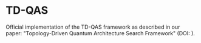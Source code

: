 # TD-QAS
Official implementation of the TD-QAS framework as described in our paper: "Topology-Driven Quantum Architecture Search Framework" (DOI: ).
